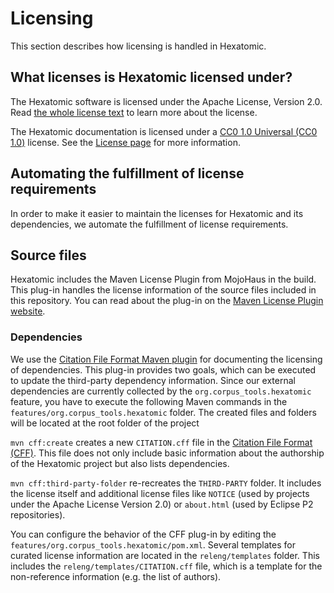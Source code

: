 # Licensing

This section describes how licensing is handled in Hexatomic.

## What licenses is Hexatomic licensed under?

The Hexatomic software is licensed under the Apache License, Version 2.0.
Read [the whole license text](http://web.archive.org/web/20191017082353/http://www.apache.org/licenses/LICENSE-2.0) to learn more about the license.

The Hexatomic documentation is licensed under a [CC0 1.0 Universal (CC0 1.0)](https://creativecommons.org/publicdomain/zero/1.0/legalcode) license. 
See the [License page](../../LICENSE.html) for more information.

## Automating the fulfillment of license requirements

In order to make it easier to maintain the licenses for Hexatomic and its dependencies, 
we automate the fulfillment of license requirements.

## Source files

Hexatomic includes the Maven License Plugin from MojoHaus in the build.
This plug-in handles the license information of the source files included in this repository.
You can read about the plug-in on the [Maven License Plugin website](http://www.mojohaus.org/license-maven-plugin/index.html).

### Dependencies

We use the [Citation File Format Maven plugin](https://github.com/hexatomic/cff-maven-plugin) for
documenting the licensing of dependencies.
This plug-in provides two goals, which can be executed to update the third-party dependency information.
Since our external dependencies are currently collected by the `org.corpus_tools.hexatomic` feature,
you have to execute the following Maven commands in the `features/org.corpus_tools.hexatomic` folder.
The created files and folders will be located at the root folder of the project

`mvn cff:create` creates a new `CITATION.cff` file in the [Citation File Format (CFF)](https://citation-file-format.github.io/).
This file does not only include basic information about the authorship of the Hexatomic project but also lists dependencies.

`mvn cff:third-party-folder` re-recreates the `THIRD-PARTY` folder.
It includes the license itself and additional license files like `NOTICE` (used by projects under the Apache License Version 2.0) or `about.html` (used by Eclipse P2 repositories). 

You can configure the behavior of the CFF plug-in by editing the `features/org.corpus_tools.hexatomic/pom.xml`.
Several templates for curated license information are located in the `releng/templates` folder.
This includes the `releng/templates/CITATION.cff` file, which is a template for the non-reference
information (e.g. the list of authors).

